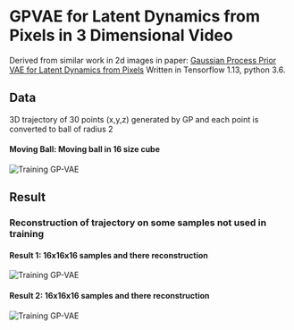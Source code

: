 # GPVAE for Latent Dynamics from Pixels in 3 Dimensional Video

Derived from similar work in 2d images in paper:
[Gaussian Process Prior VAE for Latent Dynamics from Pixels](http://proceedings.mlr.press/v118/pearce20a/pearce20a.pdf)
Written in Tensorflow 1.13, python 3.6.
## Data
3D trajectory of 30 points (x,y,z) generated by GP and each point is converted to ball of radius 2
#### Moving Ball:  Moving ball in 16 size cube
![Training GP-VAE](https://github.com/bdubey/ml_project_gpvae/blob/master/result_projection2.png)
## Result
### Reconstruction of trajectory on some samples not used in training
#### Result 1:  16x16x16 samples and there reconstruction
![Training GP-VAE](https://github.com/bdubey/ml_project_gpvae/blob/master/result_final.png)
#### Result 2:  16x16x16 samples and there reconstruction
![Training GP-VAE](https://github.com/bdubey/ml_project_gpvae/blob/master/result_final2.png)
